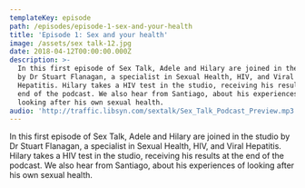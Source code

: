 ```yaml
---
templateKey: episode
path: /episodes/episode-1-sex-and-your-health
title: 'Episode 1: Sex and your health'
image: /assets/sex talk-12.jpg
date: 2018-04-12T00:00:00.000Z
description: >-
  In this first episode of Sex Talk, Adele and Hilary are joined in the studio
  by Dr Stuart Flanagan, a specialist in Sexual Health, HIV, and Viral
  Hepatitis. Hilary takes a HIV test in the studio, receiving his results at the
  end of the podcast. We also hear from Santiago, about his experiences of
  looking after his own sexual health.
audio: 'http://traffic.libsyn.com/sextalk/Sex_Talk_Podcast_Preview.mp3'
---
```

In this first episode of Sex Talk, Adele and Hilary are joined in the studio by Dr Stuart Flanagan, a specialist in Sexual Health, HIV, and Viral Hepatitis. Hilary takes a HIV test in the studio, receiving his results at the end of the podcast. We also hear from Santiago, about his experiences of looking after his own sexual health.
